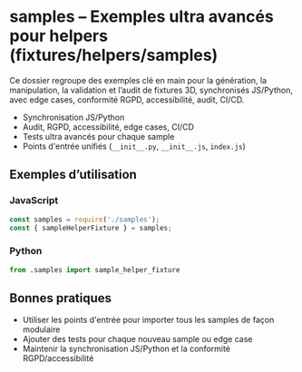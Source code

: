 # samples – Exemples ultra avancés pour helpers (fixtures/helpers/samples)

Ce dossier regroupe des exemples clé en main pour la génération, la manipulation, la validation et l’audit de fixtures 3D, synchronisés JS/Python, avec edge cases, conformité RGPD, accessibilité, audit, CI/CD.

- Synchronisation JS/Python
- Audit, RGPD, accessibilité, edge cases, CI/CD
- Tests ultra avancés pour chaque sample
- Points d'entrée unifiés (`__init__.py`, `__init__.js`, `index.js`)

## Exemples d’utilisation

### JavaScript
```js
const samples = require('./samples');
const { sampleHelperFixture } = samples;
```

### Python
```python
from .samples import sample_helper_fixture
```

## Bonnes pratiques
- Utiliser les points d'entrée pour importer tous les samples de façon modulaire
- Ajouter des tests pour chaque nouveau sample ou edge case
- Maintenir la synchronisation JS/Python et la conformité RGPD/accessibilité
